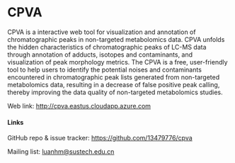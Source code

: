 # CPVA

CPVA is a interactive web tool for visualization and annotation of chromatographic peaks in non-targeted metabolomics data. CPVA unfolds the hidden characteristics of chromatographic peaks of LC-MS data through annotation of adducts, isotopes and contaminants, and visualization of peak morphology metrics. The CPVA is a free, user-friendly tool to help users to identify the potential noises and contaminants encountered in chromatographic peak lists generated from non-targeted metabolomics data, resulting in a decrease of false positive peak calling, thereby improving the data quality of non-targeted metabolomics studies.

Web link: http://cpva.eastus.cloudapp.azure.com
  
  
#### Links
  
GitHub repo & issue tracker: https://github.com/13479776/cpva

Mailing list: luanhm@sustech.edu.cn
